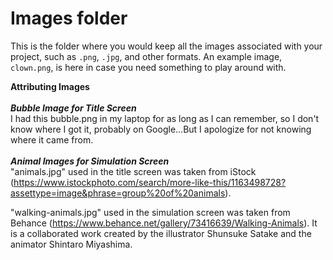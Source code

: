 # Images folder

This is the folder where you would keep all the images associated with your project, such as `.png`, `.jpg`, and other formats. An example image, `clown.png`, is here in case you need something to play around with.

<b>Attributing Images</b>
<br>
<br>
<b><i>Bubble Image for Title Screen</i></b>
<br>
I had this bubble.png in my laptop for as long as I can remember, so I don't know where I got it, probably on Google...But I apologize for not knowing where it came from.
<br>
<br>
<b><i>Animal Images for Simulation Screen</i></b>
<br>
"animals.jpg" used in the title screen was taken from iStock (https://www.istockphoto.com/search/more-like-this/1163498728?assettype=image&phrase=group%20of%20animals).

"walking-animals.jpg" used in the simulation screen was taken from Behance (https://www.behance.net/gallery/73416639/Walking-Animals). It is a collaborated work created by the illustrator Shunsuke Satake and the animator Shintaro Miyashima.
